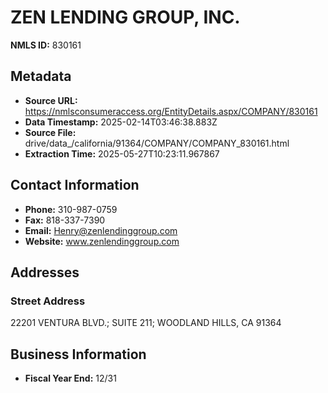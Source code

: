 # ZEN LENDING GROUP, INC.

**NMLS ID:** 830161

## Metadata
- **Source URL:** https://nmlsconsumeraccess.org/EntityDetails.aspx/COMPANY/830161
- **Data Timestamp:** 2025-02-14T03:46:38.883Z
- **Source File:** drive/data_/california/91364/COMPANY/COMPANY_830161.html
- **Extraction Time:** 2025-05-27T10:23:11.967867

## Contact Information
- **Phone:** 310-987-0759
- **Fax:** 818-337-7390
- **Email:** Henry@zenlendinggroup.com
- **Website:** www.zenlendinggroup.com

## Addresses
### Street Address
22201 VENTURA BLVD.; SUITE 211; WOODLAND HILLS, CA 91364

## Business Information
- **Fiscal Year End:** 12/31
